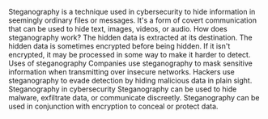 Steganography is a technique used in cybersecurity to hide information in seemingly ordinary files or messages. It's a form of covert communication that can be used to hide text, images, videos, or audio. 
How does steganography work?
The hidden data is extracted at its destination. 
The hidden data is sometimes encrypted before being hidden. 
If it isn't encrypted, it may be processed in some way to make it harder to detect. 
Uses of steganography
Companies use steganography to mask sensitive information when transmitting over insecure networks. 
Hackers use steganography to evade detection by hiding malicious data in plain sight. 
Steganography in cybersecurity
Steganography can be used to hide malware, exfiltrate data, or communicate discreetly. 
Steganography can be used in conjunction with encryption to conceal or protect data. 
